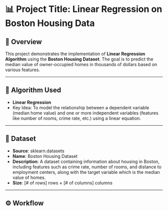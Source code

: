 # 📊 Project Title: Linear Regression on Boston Housing Data

## 🚀 Overview
This project demonstrates the implementation of **Linear Regression Algorithm** using the **Boston Housing Dataset**. The goal is to predict the median value of owner-occupied homes in thousands of dollars based on various features.

---

## 🧠 Algorithm Used
- **Linear Regression**
- Key Idea: To model the relationship between a dependent variable (median home value) and one or more independent variables (features like number of rooms, crime rate, etc.) using a linear equation.

---

## 📁 Dataset
- **Source**: sklearn.datasets
- **Name**: Boston Housing Dataset
- **Description**: A dataset containing information about housing in Boston, including features such as crime rate, number of rooms, and distance to employment centers, along with the target variable which is the median value of homes.
- **Size**: [# of rows] rows × [# of columns] columns

---

## ⚙️ Workflow


